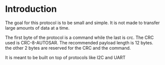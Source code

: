 # Introduction
The goal for this protocol is to be small and simple. It is not made to transfer large amounts of data at a time.

The first byte of the protocol is a command while the last is crc. The CRC used is CRC-8-AUTOSAR. The recommended payload length is 12 bytes. the other 2 bytes are reserved for the CRC and the command.

It is meant to be built on top of protocols like I2C and UART